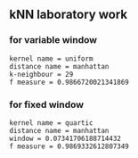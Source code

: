 kNN laboratory work
---

### for variable window
```
kernel name = uniform
distance name = manhattan
k-neighbour = 29
f measure = 0.9866720021341869
```


### for fixed window
```
kernel name = quartic
distance name = manhattan
window = 0.07341706188714432
f measure = 0.9869332612807349
```
